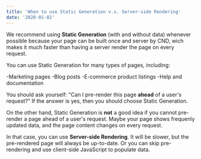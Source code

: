 ```yaml
---
title: 'When to use Static Generation v.s. Server-side Rendering'
date: '2020-01-02'
---
```


We recommend using **Static Generation** (with and without data) whenever possible because your page can be built once and server by CND, wich makes it much faster than having a server render the page on every request.

You can use Static Generation for many types of pages, including:

-Marketing pages
-Blog posts
-E-commerce product listings
-Help and documentation

You should ask yourself: "Can I pre-render this page **ahead** of a user's request?" If the answer is yes, then you should choose Static Generation.

On the other hand, Static Generation is **not** a good idea if you cannot pre-render a page ahead of a user's request. Maybe your page shows frequenly updated data, and the page content changes on every request.

In that case, you can use **Server-side Rendering**. It will be slower, but the pre-rendered page will always be up-to-date. Or you can skip pre-rendering and use client-side JavaScript to populate data.